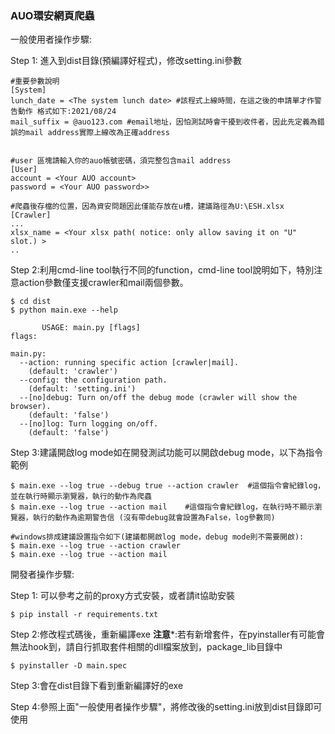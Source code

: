 ### AUO環安網頁爬蟲

一般使用者操作步驟:

Step 1:
進入到dist目錄(預編譯好程式)，修改setting.ini參數

```commandline
#重要參數說明
[System]
lunch_date = <The system lunch date> #該程式上線時間，在這之後的申請單才作警告動作 格式如下:2021/08/24
mail_suffix = @auo123.com #email地址，因怕測試時會干擾到收件者，因此先定義為錯誤的mail address實際上線改為正確address


#user 區塊請輸入你的auo帳號密碼，須完整包含mail address
[User]
account = <Your AUO account> 
password = <Your AUO password>>

#爬蟲後存檔的位置，因為資安問題因此僅能存放在u槽，建議路徑為U:\ESH.xlsx
[Crawler]
...
xlsx_name = <Your xlsx path( notice: only allow saving it on "U" slot.) >
..
```

Step 2:利用cmd-line tool執行不同的function，cmd-line tool說明如下，特別注意action參數僅支援crawler和mail兩個參數。
```commandline
$ cd dist
$ python main.exe --help

       USAGE: main.py [flags]
flags:

main.py:
  --action: running specific action [crawler|mail].
    (default: 'crawler')
  --config: the configuration path.
    (default: 'setting.ini')
  --[no]debug: Turn on/off the debug mode (crawler will show the browser).
    (default: 'false')
  --[no]log: Turn logging on/off.
    (default: 'false')

```

Step 3:建議開啟log mode如在開發測試功能可以開啟debug mode，以下為指令範例
```commandline
$ main.exe --log true --debug true --action crawler  #這個指令會紀錄log，並在執行時顯示瀏覽器，執行的動作為爬蟲
$ main.exe --log true --action mail    #這個指令會紀錄log，在執行時不顯示瀏覽器，執行的動作為逾期警告信 (沒有帶debug就會設置為False，log參數同)

#windows排成建議設置指令如下(建議都開啟log mode，debug mode則不需要開啟):
$ main.exe --log true --action crawler
$ main.exe --log true --action mail
```


開發者操作步驟:

Step 1:
可以參考之前的proxy方式安裝，或者請it協助安裝
```commandline
$ pip install -r requirements.txt
```

Step 2:修改程式碼後，重新編譯exe
**注意***:若有新增套件，在pyinstaller有可能會無法hook到，請自行抓取套件相關的dll檔案放到，package_lib目錄中
```commandline
$ pyinstaller -D main.spec
```

Step 3:會在dist目錄下看到重新編譯好的exe

Step 4:參照上面"一般使用者操作步驟"，將修改後的setting.ini放到dist目錄即可使用